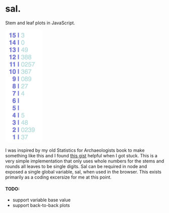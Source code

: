 # sal.
Stem and leaf plots in JavaScript.

![screenshot](/screenshot.png)

I was inspired by my old Statistics for Archaeologists book to make something like this and I found [this gist](https://gist.github.com/jeroenjanssens/6395842) helpful when I got stuck. This is a very simple implementation that only uses whole numbers for the stems and rounds all leaves to be single digits. Sal can be required in node and exposed a single global variable, sal, when used in the browser. This exists primarily as a coding excersize for me at this point.

#### TODO:
- support variable base value
- support back-to-back plots
